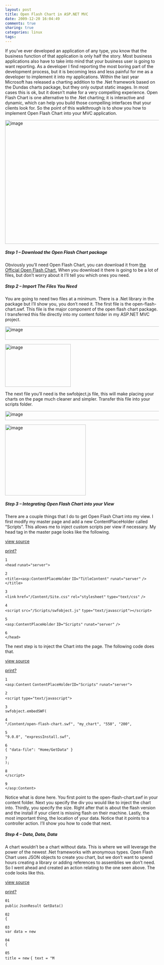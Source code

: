 ```yaml
---
layout: post
title: Open Flash Chart in ASP.NET MVC
date: 2009-12-20 16:04:49
comments: true
sharing: true
categories: linux
tags: 
---
```


<p>If you’ve ever developed an application of any type, you know that the business function of that application is only half the story. Most business applications also have to take into mind that your business user is going to want reporting. As a developer I find reporting the most boring part of the development process, but it is becoming less and less painful for me as a developer to implement it into my applications. Within the last year Microsoft has released a charting addition to the .Net framework based on the Dundas charts package, but they only output static images. In most cases this is ok, but it doesn’t make for a very compelling experience. Open Flash Chart is one alternative to the .Net charting; it is interactive and dynamic, which can help you build those compelling interfaces that your clients look for. So the point of this walkthrough is to show you how to implement Open Flash Chart into your MVC application.</p>  <p><a href="http://blog.aquabirdconsulting.com/wp-content/uploads/2009/12/image6.png"><img title="image" border="0" alt="image" src="http://blog.aquabirdconsulting.com/wp-content/uploads/2009/12/image_thumb2.png" width="618" height="405" /></a></p>  <h5>Step 1 – Download the Open Flash Chart package</h5>  <p>Obviously you’ll need Open Flash Chart, you can download it from <a href="http://teethgrinder.co.uk/open-flash-chart-2/downloads.php">the Official Open Flash Chart.</a> When you download it there is going to be a lot of files, but don’t worry about it I’ll tell you which ones you need.</p>  <h5>Step 2 – Import The Files You Need</h5>  <p>You are going to need two files at a minimum. There is a .Net library in the package but I’ll show you, you don’t need it. The first file is the open-flash-chart.swf. This file is the major component of the open flash chart package. I transferred this file directly into my content folder in my ASP.NET MVC project.</p>  <p><a href="http://blog.aquabirdconsulting.com/wp-content/uploads/2009/12/image7.png"><img title="image" border="0" alt="image" src="http://blog.aquabirdconsulting.com/wp-content/uploads/2009/12/image_thumb3.png" width="570" height="44" /></a></p>  <p><a href="http://blog.aquabirdconsulting.com/wp-content/uploads/2009/12/image8.png"><img title="image" border="0" alt="image" src="http://blog.aquabirdconsulting.com/wp-content/uploads/2009/12/image_thumb4.png" width="215" height="140" /></a></p>  <p>The next file you’ll need is the swfobject.js file, this will make placing your charts on the page much cleaner and simpler. Transfer this file into your scripts folder.</p>  <p><a href="http://blog.aquabirdconsulting.com/wp-content/uploads/2009/12/image9.png"><img title="image" border="0" alt="image" src="http://blog.aquabirdconsulting.com/wp-content/uploads/2009/12/image_thumb5.png" width="514" height="30" /></a></p>  <p><a href="http://blog.aquabirdconsulting.com/wp-content/uploads/2009/12/image10.png"><img title="image" border="0" alt="image" src="http://blog.aquabirdconsulting.com/wp-content/uploads/2009/12/image_thumb6.png" width="264" height="232" /></a></p>  <h5>Step 3 – Integrating Open Flash Chart into your View</h5>  <p>There are a couple things that I do to get Open Flash Chart into my view. I first modify my master page and add a new ContentPlaceHolder called “Scripts”. This allows me to inject custom scripts per view if necessary. My head tag in the master page looks like the following.</p>  <p><a href="http://blog.aquabirdconsulting.com/#viewSource">view source</a></p>  <p><a href="http://blog.aquabirdconsulting.com/#printSource">print</a><a href="http://blog.aquabirdconsulting.com/#about">?</a></p>  <p><code>1</code>    <br /><code>&lt;</code><code>head</code> <code>runat</code><code>=</code><code>&quot;server&quot;</code><code>&gt; </code></p>  <p><code>2</code>    <br /><code></code><code>&lt;</code><code>title</code><code>&gt;&lt;</code><code>asp:ContentPlaceHolder</code> <code>ID</code><code>=</code><code>&quot;TitleContent&quot;</code> <code>runat</code><code>=</code><code>&quot;server&quot;</code> <code>/&gt;&lt;/</code><code>title</code><code>&gt; </code></p>  <p><code>3</code>    <br /><code></code><code>&lt;</code><code>link</code> <code>href</code><code>=</code><code>&quot;/Content/Site.css&quot;</code> <code>rel</code><code>=</code><code>&quot;stylesheet&quot;</code> <code>type</code><code>=</code><code>&quot;text/css&quot;</code> <code>/&gt; </code></p>  <p><code>4</code>    <br /><code></code><code>&lt;</code><code>script</code> <code>src</code><code>=</code><code>&quot;/Scripts/swfobject.js&quot;</code> <code>type</code><code>=</code><code>&quot;text/javascript&quot;</code><code>&gt;&lt;/</code><code>script</code><code>&gt; </code></p>  <p><code>5</code>    <br /><code></code><code>&lt;</code><code>asp:ContentPlaceHolder</code> <code>ID</code><code>=</code><code>&quot;Scripts&quot;</code> <code>runat</code><code>=</code><code>&quot;server&quot;</code> <code>/&gt; </code></p>  <p><code>6</code>    <br /><code>&lt;/</code><code>head</code><code>&gt;</code></p>  <p>The next step is to inject the Chart into the page. The following code does that.</p>  <p><a href="http://blog.aquabirdconsulting.com/#viewSource">view source</a></p>  <p><a href="http://blog.aquabirdconsulting.com/#printSource">print</a><a href="http://blog.aquabirdconsulting.com/#about">?</a></p>  <p><code>1</code>    <br /><code>&lt;</code><code>asp:Content</code> <code>ContentPlaceHolderID</code><code>=</code><code>&quot;Scripts&quot;</code> <code>runat</code><code>=</code><code>&quot;server&quot;</code><code>&gt; </code></p>  <p><code>2</code>    <br /><code></code><code>&lt;</code><code>script</code> <code>type</code><code>=</code><code>&quot;text/javascript&quot;</code><code>&gt; </code></p>  <p><code>3</code>    <br /><code></code><code>swfobject.embedSWF( </code></p>  <p><code>4</code>    <br /><code></code><code>&quot;/Content/open-flash-chart.swf&quot;, &quot;my_chart&quot;, &quot;550&quot;, &quot;200&quot;, </code></p>  <p><code>5</code>    <br /><code></code><code>&quot;9.0.0&quot;, &quot;expressInstall.swf&quot;, </code></p>  <p><code>6</code>    <br /><code></code><code>{ &quot;data-file&quot;: &quot;Home/GetData&quot; } </code></p>  <p><code>7</code>    <br /><code></code><code>); </code></p>  <p><code>8</code>    <br /><code></code><code>&lt;/</code><code>script</code><code>&gt; </code></p>  <p><code>9</code>    <br /><code>&lt;/</code><code>asp:Content</code><code>&gt; </code></p>  <p>Notice what is done here. You first point to the open-flash-chart.swf in your content folder. Next you specify the div you would like to inject the chart into. Thirdly, you specify the size. Right after that is about the flash version and the install if your client is missing flash on their machine. Lastly, the most important thing, the location of your data. Notice that it points to a controller action. I’ll show you how to code that next.</p>  <h5>Step 4 – Data, Data, Data</h5>  <p>A chart wouldn’t be a chart without data. This is where we will leverage the power of the newest .Net frameworks with anonymous types. Open Flash Chart uses JSON objects to create you chart, but we don’t want to spend hours creating a library or adding references to assemblies we don’t need. So I went ahead and created an action relating to the one seen above. The code looks like this.</p>  <p><a href="http://blog.aquabirdconsulting.com/#viewSource">view source</a></p>  <p><a href="http://blog.aquabirdconsulting.com/#printSource">print</a><a href="http://blog.aquabirdconsulting.com/#about">?</a></p>  <p><code>01</code>    <br /><code>public</code> <code>JsonResult GetData() </code></p>  <p><code>02</code>    <br /><code>{ </code></p>  <p><code>03</code>    <br /><code></code><code>var data = </code><code>new</code></p>  <p><code>04</code>    <br /><code></code><code>{ </code></p>  <p><code>05</code>    <br /><code></code><code>title = </code><code>new</code> <code>{ text = </code><code>&quot;M